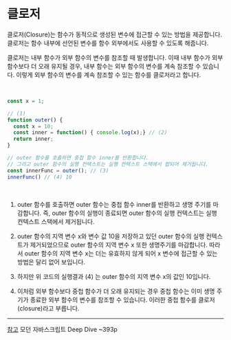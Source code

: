 # 클로저
클로저(Closure)는 함수가 동적으로 생성된 변수에 접근할 수 있는 방법을 제공합니다.
클로저는 함수 내부에 선언된 변수를 함수 외부에서도 사용할 수 있도록 해줍니다.

클로저는 내부 함수가 외부 함수의 변수를 참조할 때 발생합니다. 이때 내부 함수가 외부 함수보다 더 오래 유지될 경우, 내부 함수는 외부 함수의 변수를 계속 참조할 수 있습니다.
이렇게 외부 함수의 변수를 계속 참조할 수 있는 함수를 클로저라고 합니다.

<br>

```javascript
const x = 1;

// (1)
function outer() {
  const x = 10;
  const inner = function() { console.log(x);} // (2)
  return inner;
}

// outer 함수를 호출하면 중첩 함수 inner를 반환합니다.
// 그리고 outer 함수의 실행 컨텍스트는 실행 컨텍스트 스택에서 팝되어 제거됩니다.
const innerFunc = outer(); // (3)
innerFunc() // (4) 10
```
<br>

1. outer 함수를 호출하면 outer 함수는 중첩 함수 inner를 반환하고 생명 주기를 마감합니다.
즉, outer 함수의 실행이 종료되면 outer 함수의 실행 컨텍스트는 실행 컨텍스트 스택에서 제거됩니다.

2. outer 함수의 지역 변수 x와 변수 값 10을 저장하고 있던 outer 함수의 실행 컨텍스트가 제거되었으므로 outer 함수의 지역 변수 x 또한 생명주기를 마감합니다.
따라서 outer 함수의 지역 변수 x는 더는 유효하지 않게 되어 x 변수에 접근할 수 있는 방법은 달리 없어 보입니다.

3. 하지만 위 코드의 실행결과 (4) 는 outer 함수의 지역 변수 x의 값인 10입니다. 

4. 이처럼 외부 함수보다 중첩 함수가 더 오래 유지되는 경우 중첩 함수는 이미 생명 주기가 종료한 외부 함수의 변수를 참조할 수 있습니다.
이러한 중첩 함수를 클로저(closure)라고 부릅니다.

-----
[참고]() 모던 자바스크립트 Deep Dive ~393p
